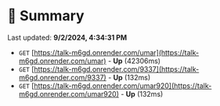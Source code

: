 # 📖 Summary
Last updated: **9/2/2024, 4:34:31 PM**

- `GET` [https://talk-m6gd.onrender.com/umar](https://talk-m6gd.onrender.com/umar) - **Up** (42306ms)
- `GET` [https://talk-m6gd.onrender.com/9337](https://talk-m6gd.onrender.com/9337) - **Up** (132ms)
- `GET` [https://talk-m6gd.onrender.com/umar920](https://talk-m6gd.onrender.com/umar920) - **Up** (132ms)
